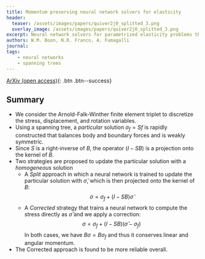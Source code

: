 ```yaml
---
title: Momentum preserving neural network solvers for elasticity
header: 
  teaser: /assets/images/papers/quiver2j0_splitted_3.png
  overlay_image: /assets/images/papers/quiver2j0_splitted_3.png
excerpt: Neural network solvers for parametrized elasticity problems that conserve linear and angular momentum
authors: W.M. Boon, N.R. Franco, A. Fumagalli
journal: 
tags: 
    - neural networks
    - spanning trees
---
```


<!-- [Published version](){: .btn .btn--info} -->
[ArXiv (open access)](https://arxiv.org/abs/2410.06975){: .btn .btn--success}

## Summary
- We consider the Arnold-Falk-Winther finite element triplet to discretize the stress, displacement, and rotation variables.
- Using a spanning tree, a *particular* solution $\sigma_f = Sf$ is rapidly constructed that balances body and boundary forces and is weakly symmetric.
- Since $S$ is a right-inverse of $B$, the operator $(I - SB)$ is a projection onto the kernel of $B$.
- Two strategies are proposed to update the particular solution with a *homogeneous* solution
    - A *Split* approach in which a neural network is trained to update the particular solution with $\tilde{\sigma}$, which is then projected onto the kernel of $B$:
    $$ \sigma = \sigma_f + (I - SB) \tilde{\sigma}$$
    - A *Corrected* strategy that trains a neural network to compute the stress directly as $\hat{\sigma}$ and we apply a correction:
    $$ \sigma = \sigma_f + (I - SB) (\hat{\sigma} - \sigma_f)$$
  In both cases, we have $B\sigma = B\sigma_f$ and thus it conserves linear and angular momentum.
- The Corrected approach is found to be more reliable overall.